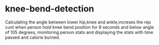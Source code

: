 # knee-bend-detection
Calculating the angle between lower hip,knee and ankle,increses the rep cunt when person hold knee bend position for 8 seconds and below angle of 105 degrees, monitoring person stats and displaying the stats with time passed and calorie burned.
